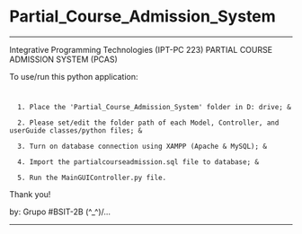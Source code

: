 # Partial_Course_Admission_System
 
*****************************************************************************************

Integrative Programming Technologies (IPT-PC 223)
PARTIAL COURSE ADMISSION SYSTEM (PCAS)

To use/run this python application:
#
      1. Place the 'Partial_Course_Admission_System' folder in D: drive; &
      
      2. Please set/edit the folder path of each Model, Controller, and userGuide classes/python files; &
      
      3. Turn on database connection using XAMPP (Apache & MySQL); &
      
      4. Import the partialcourseadmission.sql file to database; &
      
      5. Run the MainGUIController.py file.
      

Thank you!

by: Grupo #BSIT-2B  \(^_^)/...

*****************************************************************************************















